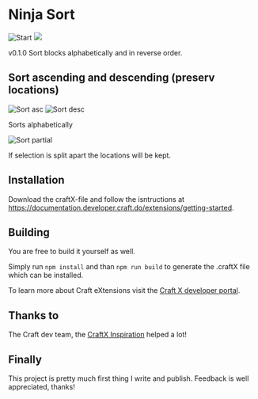 # Ninja Sort


![Start](https://user-images.githubusercontent.com/38010876/181313580-34ab686c-6d8e-43a2-a1a8-5bb40efbadf5.png)
![](https://user-images.githubusercontent.com/38010876/181310271-f37099f4-8112-40f9-9982-42e13c161126.png)

v0.1.0 Sort blocks alphabetically and in reverse order.

## Sort ascending and descending (preserv locations)
![Sort asc](https://user-images.githubusercontent.com/38010876/181313280-fdb741e8-3096-4948-8ca6-63238d43e873.png)
![Sort desc](https://user-images.githubusercontent.com/38010876/181313288-196dab31-6547-4117-b47c-41bab3a6b072.png)

Sorts alphabetically

![Sort partial](https://user-images.githubusercontent.com/38010876/181313290-bab692c2-ca9f-48b7-8704-a87a55d02d24.png)

If selection is split apart the locations will be kept.


## Installation

Download the craftX-file and follow the isntructions at https://documentation.developer.craft.do/extensions/getting-started.


## Building

You are free to build it yourself as well.

Simply run `npm install` and than `npm run build` to generate the .craftX file which can be installed.

To learn more about Craft eXtensions visit the [Craft X developer portal](https://developer.craft.do).


## Thanks to

The Craft dev team, the [CraftX Inspiration](https://github.com/craftdocs/craft-extension-inspirations) helped a lot!


## Finally

This project is pretty much first thing I write and publish. Feedback is well appreciated, thanks!
